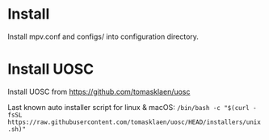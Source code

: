 # Install
Install mpv.conf and configs/ into configuration directory.

# Install UOSC
Install UOSC from https://github.com/tomasklaen/uosc

Last known auto installer script for linux & macOS: `/bin/bash -c "$(curl -fsSL https://raw.githubusercontent.com/tomasklaen/uosc/HEAD/installers/unix.sh)"`
